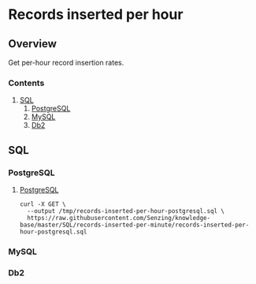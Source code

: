 # Records inserted per hour

## Overview

Get per-hour record insertion rates.

### Contents

1. [SQL](#sql)
    1. [PostgreSQL](#postgresql)
    1. [MySQL](#mysql)
    1. [Db2](#db2)

## SQL

### PostgreSQL

1. [PostgreSQL](records-inserted-per-hour-postgresql.sql)

    ```console
    curl -X GET \
      --output /tmp/records-inserted-per-hour-postgresql.sql \
      https://raw.githubusercontent.com/Senzing/knowledge-base/master/SQL/records-inserted-per-minute/records-inserted-per-hour-postgresql.sql
    ```

### MySQL

### Db2
